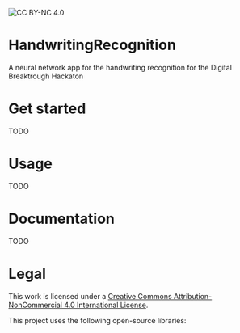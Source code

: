 ![CC BY-NC 4.0](https://img.shields.io/badge/License-CC%20BY--NC%204.0-lightgrey.svg)

# HandwritingRecognition
A neural network app for the handwriting recognition for the Digital Breaktrough Hackaton

# Get started
TODO

# Usage
TODO

# Documentation
TODO

# Legal
This work is licensed under a [Creative Commons Attribution-NonCommercial 4.0 International License](https://creativecommons.org/licenses/by-nc/4.0/).

This project uses the following open-source libraries:
